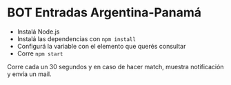 # BOT Entradas Argentina-Panamá

* Instalá Node.js
* Instalá las dependencias con `npm install`
* Configurá la variable con el elemento que querés consultar
* Corre `npm start`

Corre cada un 30 segundos y en caso de hacer match, muestra notificación y envía un mail.